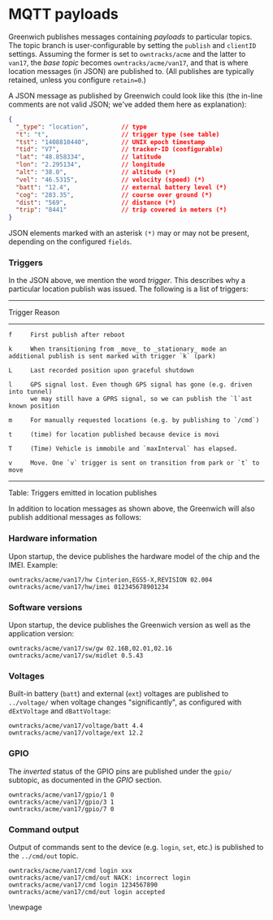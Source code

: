 # MQTT payloads

Greenwich publishes messages containing _payloads_ to particular topics. The topic branch
is user-configurable by setting the `publish` and `clientID` settings. Assuming the former
is set to `owntracks/acme` and the latter to `van17`, the _base topic_ becomes `owntracks/acme/van17`, and that is where location messages (in JSON) are published to. (All publishes are typically
retained, unless you configure `retain=0`.)


A JSON message as published by Greenwich could look like this (the in-line comments are not valid JSON; we've added them here as explanation):

```json
{
  "_type": "location",         // type
  "t": "t",                    // trigger type (see table)
  "tst": "1408810440",         // UNIX epoch timestamp
  "tid": "V7",                 // tracker-ID (configurable)
  "lat": "48.858334",          // latitude
  "lon": "2.295134",           // longitude
  "alt": "38.0",               // altitude (*)
  "vel": "46.5315",            // velocity (speed) (*)
  "batt": "12.4",              // external battery level (*)
  "cog": "283.35",             // course over ground (*)
  "dist": "569",               // distance (*)
  "trip": "8441"               // trip covered in meters (*)
}
```
JSON elements marked with an asterisk `(*)` may or may not be present, depending on the
configured `fields`.

### Triggers

In the JSON above, we mention the word _trigger_. This describes why a particular
location publish was issued. The following is a list of triggers:

--------- ---------------------------------------------------------
 Trigger  Reason
--------- ---------------------------------------------------------
    f     First publish after reboot

    k     When transitioning from _move_ to _stationary_ mode an additional publish is sent marked with trigger `k` (park)

    L     Last recorded position upon graceful shutdown 

    l     GPS signal lost. Even though GPS signal has gone (e.g. driven into tunnel)
          we may still have a GPRS signal, so we can publish the `l`ast known position

    m     For manually requested locations (e.g. by publishing to `/cmd`)

    t     (time) for location published because device is movi

    T     (Time) Vehicle is immobile and `maxInterval` has elapsed.

    v     Move. One `v` trigger is sent on transition from park or `t` to move
--------- ---------------------------------------------------------

Table: Triggers emitted in location publishes



In addition to location messages as shown above, the Greenwich will also publish additional
messages as follows:

### Hardware information

Upon startup, the device publishes the hardware model of the chip and the IMEI. Example:

```
owntracks/acme/van17/hw Cinterion,EGS5-X,REVISION 02.004
owntracks/acme/van17/hw/imei 012345678901234
```

### Software versions

Upon startup, the device publishes the Greenwich version as well as the application version:

```
owntracks/acme/van17/sw/gw 02.16B,02.01,02.16
owntracks/acme/van17/sw/midlet 0.5.43
```

### Voltages

Built-in battery (`batt`) and external (`ext`) voltages are published to `../voltage/` when voltage changes "significantly", as configured with `dExtVoltage` and `dBattVoltage`:

```
owntracks/acme/van17/voltage/batt 4.4
owntracks/acme/van17/voltage/ext 12.2
```


### GPIO

The *inverted* status of the GPIO pins are published under the `gpio/` subtopic, as documented in the _GPIO_ section.

```
owntracks/acme/van17/gpio/1 0
owntracks/acme/van17/gpio/3 1
owntracks/acme/van17/gpio/7 0
```

### Command output

Output of commands sent to the device (e.g. `login`, `set`, etc.) is published to the `../cmd/out` topic.

```
owntracks/acme/van17/cmd login xxx
owntracks/acme/van17/cmd/out NACK: incorrect login
owntracks/acme/van17/cmd login 1234567890
owntracks/acme/van17/cmd/out login accepted
```

\newpage
